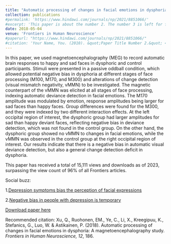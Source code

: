 ```yaml
---
title: "Automatic processing of changes in facial emotions in dysphoria: A magnetoencephalography study"
collection: publications
#permalink: 'https://www.hindawi.com/journals/np/2021/8851066/'
#excerpt: 'This paper is about the number 2. The number 3 is left for future work.'
date: 2018-05-04
venue: 'Frontiers in Human Neuroscience'
#paperurl: "https://www.hindawi.com/journals/np/2021/8851066/"
#citation: 'Your Name, You. (2010). &quot;Paper Title Number 2.&quot; <i>Journal 1</i>. 1(2).'
---
```

In this paper, we used magnetoencephalography (MEG) to record automatic brain responses to happy and sad faces in dysphoric and control participants. Stimuli were presented in a passive oddball condition, which allowed potential negative bias in dysphoria at different stages of face processing (M100, M170, and M300) and alterations of change detection (visual mismatch negativity, vMMN) to be investigated. The magnetic counterpart of the vMMN was elicited at all stages of face processing, indexing automatic deviance detection in facial emotions. The M170 amplitude was modulated by emotion, response amplitudes being larger for sad faces than happy faces. Group differences were found for the M300, and they were indexed by two different interaction effects. At the left occipital region of interest, the dysphoric group had larger amplitudes for sad than happy deviant faces, reflecting negative bias in deviance detection, which was not found in the control group. On the other hand, the dysphoric group showed no vMMN to changes in facial emotions, while the vMMN was observed in the control group at the right occipital region of interest. Our results indicate that there is a negative bias in automatic visual deviance detection, but also a general change detection deficit in dysphoria.

This paper has received a total of 15,111 views and downloads as of 2023, surpassing the view count of 96% of all Frontiers articles.

Social buzz: 

1.[Depression symptoms bias the perception of facial expressions](https://medicalxpress.com/news/2018-05-depression-symptoms-bias-perception-facial.html?src_id=alt)

2.[Negative bias in people with depression is temporary](https://www.medicalnewstoday.com/articles/327173)


[Download paper here](https://www.frontiersin.org/articles/10.3389/fnhum.2018.00186/full)

Recommended citation: Xu, Q., Ruohonen, EM., Ye, C., Li, X., Kreegipuu, K., Stefanics, G., Luo, W. & Astikainen, P. (2018). Automatic processing of changes in facial emotions in dysphoria: A magnetoencephalography study. <i>Frontiers in Human Neuroscience, 12</i>, 186.   

